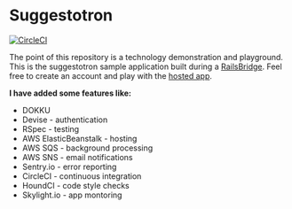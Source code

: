 # Suggestotron

[![CircleCI](https://circleci.com/gh/tulsarb/suggestotron.svg?style=svg)](https://circleci.com/gh/tulsarb/suggestotron)

The point of this repository is a technology demonstration and playground. This is the suggestotron sample application built during a [RailsBridge](http://railsbridge.org). Feel free to create an account and play with the [hosted app](https://suggestotron.railsbridgetulsa.org).

**I have added some features like:**

* DOKKU
* Devise - authentication
* RSpec - testing
* AWS ElasticBeanstalk - hosting
* AWS SQS - background processing
* AWS SNS - email notifications
* Sentry.io - error reporting
* CircleCI - continuous integration
* HoundCI - code style checks
* Skylight.io - app montoring
